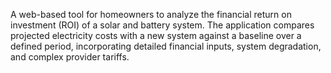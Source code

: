 A web-based tool for homeowners to analyze the financial return on investment (ROI) of a solar and battery system. 
The application compares projected electricity costs with a new system against a baseline over a defined period, 
incorporating detailed financial inputs, system degradation, and complex provider tariffs.
